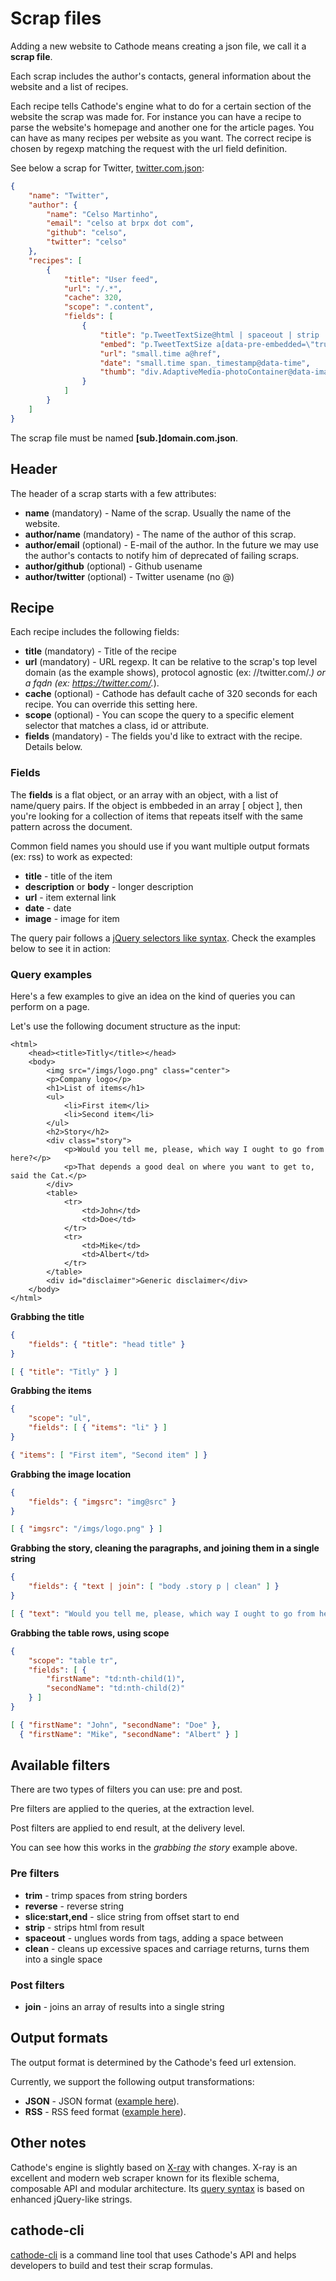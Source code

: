 # Scrap files

Adding a new website to Cathode means creating a json file, we call it a **scrap file**.

Each scrap includes the author's contacts, general information about the website and a list of recipes.

Each recipe tells Cathode's engine what to do for a certain section of the website the scrap was made for. For instance you can have a recipe to parse the website's homepage and another one for the article pages. You can have as many recipes per website as you want. The correct recipe is chosen by regexp matching the request with the url field definition.

See below a scrap for Twitter, [twitter.com.json][4]:

```json
{
    "name": "Twitter",
    "author": {
        "name": "Celso Martinho",
        "email": "celso at brpx dot com",
        "github": "celso",
        "twitter": "celso"
    },
    "recipes": [
        {
            "title": "User feed",
            "url": "/.*",
            "cache": 320,
            "scope": ".content",
            "fields": [
                {
                    "title": "p.TweetTextSize@html | spaceout | strip | trim | clean",
                    "embed": "p.TweetTextSize a[data-pre-embedded=\"true\"]@html",
                    "url": "small.time a@href",
                    "date": "small.time span._timestamp@data-time",
                    "thumb": "div.AdaptiveMedia-photoContainer@data-image-url"
                }
            ]
        }
    ]
}
```

The scrap file must be named **[sub.]domain.com.json**.

## Header

The header of a scrap starts with a few attributes:

 * **name** (mandatory) - Name of the scrap. Usually the name of the website.
 * **author/name** (mandatory) - The name of the author of this scrap.
 * **author/email** (optional) - E-mail of the author. In the future we may use the author's contacts to notify him of deprecated of failing scraps.
 * **author/github** (optional) - Github usename
 * **author/twitter** (optional) - Twitter usename (no @)

## Recipe

Each recipe includes the following fields:

 * **title** (mandatory) - Title of the recipe
 * **url** (mandatory) - URL regexp. It can be relative to the scrap's top level domain (as the example shows), protocol agnostic (ex: //twitter.com/.*) or a fqdn (ex: https://twitter.com/.*).
 * **cache** (optional) - Cathode has default cache of 320 seconds for each recipe. You can override this setting here.
 * **scope** (optional) - You can scope the query to a specific element selector that matches a class, id or attribute.
 * **fields** (mandatory) - The fields you'd like to extract with the recipe. Details below.

### Fields

The **fields** is a flat object, or an array with an object, with a list of name/query pairs. If the object is embbeded in an array [ object ], then you're looking for a collection of items that repeats itself with the same pattern across the document.

Common field names you should use if you want multiple output formats (ex: rss) to work as expected:

 * **title** - title of the item
 * **description** or **body** - longer description
 * **url** - item external link
 * **date** - date
 * **image** - image for item

The query pair follows a [jQuery selectors like syntax][3]. Check the examples below to see it in action:

### Query examples

Here's a few examples to give an idea on the kind of queries you can perform on a page.

Let's use the following document structure as the input:

```
<html>
    <head><title>Titly</title></head>
    <body>
        <img src="/imgs/logo.png" class="center">
        <p>Company logo</p>
        <h1>List of items</h1>
        <ul>
            <li>First item</li>
            <li>Second item</li>
        </ul>
        <h2>Story</h2>
        <div class="story">
            <p>Would you tell me, please, which way I ought to go from here?</p>
            <p>That depends a good deal on where you want to get to, said the Cat.</p>
        </div>
        <table>
            <tr>
                <td>John</td>
                <td>Doe</td>
            </tr>
            <tr>
                <td>Mike</td>
                <td>Albert</td>
            </tr>
        </table>
        <div id="disclaimer">Generic disclaimer</div>
    </body>
</html>
```

**Grabbing the title**

```json
{
    "fields": { "title": "head title" }
}
```

```json
[ { "title": "Titly" } ]
```

**Grabbing the items**

```json
{
    "scope": "ul",
    "fields": [ { "items": "li" } ]
}
```

```json
{ "items": [ "First item", "Second item" ] }
```

**Grabbing the image location**

```json
{
    "fields": { "imgsrc": "img@src" }
}
```

```json
[ { "imgsrc": "/imgs/logo.png" } ]
```

**Grabbing the story, cleaning the paragraphs, and joining them in a single string**

```json
{
    "fields": { "text | join": [ "body .story p | clean" ] }
}
```

```json
[ { "text": "Would you tell me, please, which way I ought to go from here? That depends a good deal on where you want to get to, said the Cat." } ]
```

**Grabbing the table rows, using scope**

```json
{
    "scope": "table tr",
    "fields": [ {
        "firstName": "td:nth-child(1)",
        "secondName": "td:nth-child(2)"
    } ]
}
```

```json
[ { "firstName": "John", "secondName": "Doe" },
  { "firstName": "Mike", "secondName": "Albert" } ]
```

## Available filters

There are two types of filters you can use: pre and post.

Pre filters are applied to the queries, at the extraction level.

Post filters are applied to end result, at the delivery level.

You can see how this works in the *grabbing the story* example above.

### Pre filters

 * **trim** - trimp spaces from string borders
 * **reverse** - reverse string
 * **slice:start,end** - slice string from offset start to end
 * **strip** - strips html from result
 * **spaceout** - unglues words from tags, adding a space between
 * **clean** - cleans up excessive spaces and carriage returns, turns them into a single space

### Post filters

 * **join** - joins an array of results into a single string

## Output formats

The output format is determined by the Cathode's feed url extension.

Currently, we support the following output transformations:

 * **JSON** - JSON format ([example here][6]).
 * **RSS** - RSS feed format ([example here][7]).

## Other notes

Cathode's engine is slightly based on [X-ray][1] with changes. X-ray is an excellent and modern web scraper known for its flexible schema, composable API and modular architecture. Its [query syntax][2] is based on enhanced jQuery-like strings.

## cathode-cli

[cathode-cli][8] is a command line tool that uses Cathode's API and helps developers to build and test their scrap formulas.


[1]: https://github.com/lapwinglabs/x-ray
[2]: https://github.com/lapwinglabs/x-ray/#selector-api
[3]: http://api.jquery.com/category/selectors/
[4]: https://github.com/brpx/cathode-scraps/blob/master/twitter.com.json
[5]: https://github.com/brpx/cathode-scraps
[6]: https://cathode.io/VTUrK7Q7zKbYtXlrEimbIbIwQMBH9Z.json
[7]: https://cathode.io/VTUrK7Q7zKbYtXlrEimbIbIwQMBH9Z.rss
[8]: https://github.com/brpx/cathode-cli
